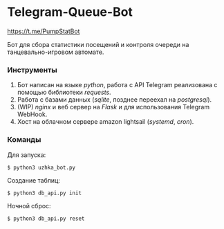 # Telegram-Queue-Bot

https://t.me/PumpStatBot

Бот для сбора статистики посещений и контроля очереди на танцевально-игровом автомате.

### Инструменты

1. Бот написан на языке *python*, работа с API Telegram реализована с помощью библиотеки *requests*.
2. Работа с базами данных (*sqlite*, позднее переехал на *postgresql*).
3. (WIP) *nginx* и веб сервер на *Flask* и для использования Telegram WebHook.
4. Хост на облачном сервере amazon lightsail (*systemd*, *cron*).


### Команды

Для запуска:

`$ python3 uzhka_bot.py`

Создание таблиц:

`$ python3 db_api.py init`

Ночной сброс:

`$ python3 db_api.py reset`